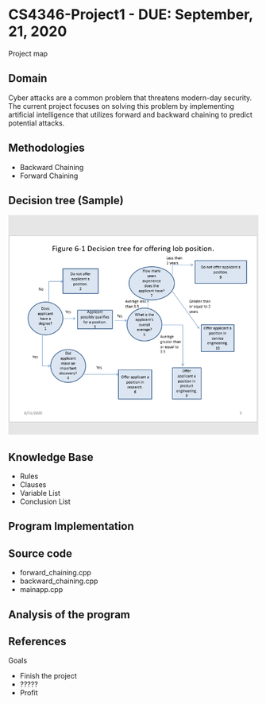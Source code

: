 # CS4346-Project1 - DUE: September, 21, 2020
Project map
## Domain
   Cyber attacks are a common problem that threatens modern-day security.
   The current project focuses on solving this problem by implementing artificial intelligence that utilizes forward and backward chaining to predict potential attacks.
## Methodologies
   - Backward Chaining
   - Forward Chaining

## Decision tree (Sample)
   ![alt text](https://github.com/danchris1029/CS4346-Project1/blob/master/images/sample_decisiontree.png)
## Knowledge Base
  * Rules
  * Clauses
  * Variable List
  * Conclusion List

## Program Implementation

## Source code
  * forward_chaining.cpp
  * backward_chaining.cpp
  * mainapp.cpp
   
## Analysis of the program

## References

Goals
  - Finish the project
  - ?????
  - Profit
